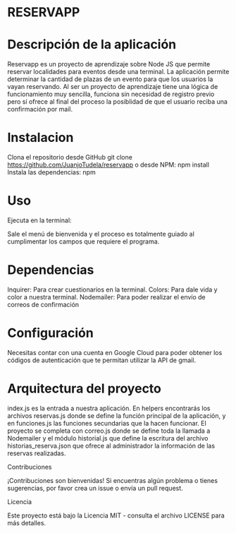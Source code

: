 # RESERVAPP

# Descripción de la aplicación

Reservapp es un proyecto de aprendizaje sobre Node JS que permite reservar localidades para eventos desde una terminal. La aplicación permite determinar la cantidad de plazas de un evento para que los usuarios la vayan reservando. Al ser un proyecto de aprendizaje tiene una lógica de funcionamiento muy sencilla, funciona sin necesidad de registro previo pero sí ofrece al final del proceso la posiblidad de que el usuario reciba una confirmación por mail.

# Instalacion

Clona el repositorio desde GitHub git clone https://github.com/JuanjoTudela/reservapp
o desde NPM: npm install 
Instala las dependencias: npm 

# Uso

Ejecuta en la terminal:

Sale el menú de bienvenida y el proceso es totalmente guiado al cumplimentar los campos que requiere el programa.

# Dependencias

Inquirer: Para crear cuestionarios en la terminal.
Colors: Para dale vida y color a nuestra terminal.
Nodemailer: Para poder realizar el envío de correos de confirmación

# Configuración

Necesitas contar con una cuenta en Google Cloud para poder obtener los códigos de autenticación que te permitan utilizar la API de gmail.

# Arquitectura del proyecto

index.js es la entrada a nuestra aplicación. En helpers encontrarás los archivos reservas.js donde se define la función principal de la aplicación, y en funciones.js las funciones secundarias que la hacen funcionar. El proyecto se completa con correo.js donde se define toda la llamada a Nodemailer y el módulo historial.js que define la escritura del archivo historias_reserva.json que ofrece al administrador la información de las reservas realizadas.

Contribuciones

¡Contribuciones son bienvenidas! Si encuentras algún problema o tienes sugerencias, por favor crea un issue o envía un pull request.

Licencia

Este proyecto está bajo la Licencia MIT - consulta el archivo LICENSE para más detalles.

